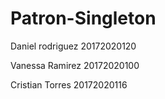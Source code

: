 # Patron-Singleton


Daniel rodriguez 20172020120

Vanessa Ramirez 20172020100

Cristian Torres 20172020116
